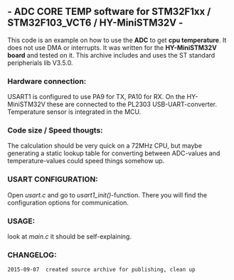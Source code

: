 ## - ADC CORE TEMP software for STM32F1xx / STM32F103_VCT6 / HY-MiniSTM32V -

This code is an example on how to use the **ADC** to get **cpu temperature**.
It does not use DMA or interrupts.
It was written for the **HY-MiniSTM32V board** and tested on it.
This archive includes and uses the ST standard peripherials lib V3.5.0.

### Hardware connection:
USART1 is configured to use PA9 for TX, PA10 for RX. On the HY-MiniSTM32V these
are connected to the PL2303 USB-UART-converter.
Temperature sensor is integrated in the MCU.

### Code size / Speed thougts:
The calculation should be very quick on a 72MHz CPU, but maybe generating a
static lookup table for converting between ADC-values and temperature-values
could speed things somehow up.

### USART CONFIGURATION:
Open *usart.c* and go to *usart1_init()*-function. There you will find the 
configuration options for communication.

### USAGE:
look at *main.c* it should be self-explaining.

### CHANGELOG:
	2015-09-07  created source archive for publishing, clean up
